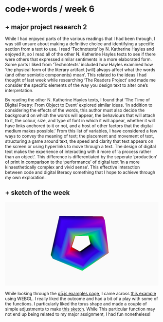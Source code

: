 # code+words / week 6

## + major project research 2

While I had enjoyed parts of the various readings that I had been through, I was still unsure about making a definitive choice and identifying a specific section from a text to use. I read ‘Technotexts’ by N. Katherine Hayles and enjoyed it, so I read all of the other N. Katherine Hayles texts to see if there were others that expressed similar sentiments in a more elaborated form. Some parts I liked from ‘Technotexts’ included how Hayles examined how ‘the physical form of the literary artifact [will] always affect what the words (and other semiotic components) mean’. This related to the ideas I had thought of last week while researching ‘The Readers Project’ and made me consider the specific elements of the way you design text to alter one’s interpretation. 

By reading the other N. Katherine Hayles texts, I found that ‘The Time of Digital Poetry: From Object to Event’ explored similar ideas. ‘In addition to considering the effects of the words, this author must also decide the background on which the words will appear, the behaviours that will attach to it, the colour, size, and type of font in which it will appear, whether it will have links anchored to it or not, and a host of other factors that the digital medium makes possible.’ From this list of variables, I have considered a few ways to convey the meaning of text; the placement and movement of text, structuring a game around text, the speed and clarity that text appears on the screen or using hyperlinks to move through a text. The design of digital text makes the experience of interacting with it more of ‘a process rather than an object’. This difference is differentiated by the seperate ‘production’ of print in comparison to the ‘performance’ of digital text ‘in a more kinaesthetically complex and vivid sense’. This effective interaction between code and digital literacy something that I hope to achieve through my own exploration.

## + sketch of the week

<img src="torus.jpg">

While looking through the [p5.js examples page](https://p5js.org/examples/), I came across [this example](https://p5js.org/examples/3d-geometries.html) using WEBGL. I really liked the outcome and had a bit of a play with some of the functions. I particularly liked the torus shape and made a couple of simple adjustments to make [this sketch](https://celiamance.github.io/codewords/SKO/WEEK6/torus3d/). While This particular function may not end up being related to my major assignment, I had fun nonetheless!
